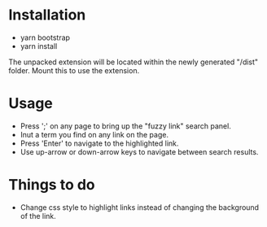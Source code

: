# Installation

- yarn bootstrap
- yarn install

The unpacked extension will be located within the newly generated "/dist" folder. Mount this to use the extension.

# Usage

- Press ';' on any page to bring up the "fuzzy link" search panel.
- Inut a term you find on any link on the page.
- Press 'Enter' to navigate to the highlighted link.
- Use up-arrow or down-arrow keys to navigate between search results.


# Things to do
- Change css style to highlight links instead of changing the background of the link.
